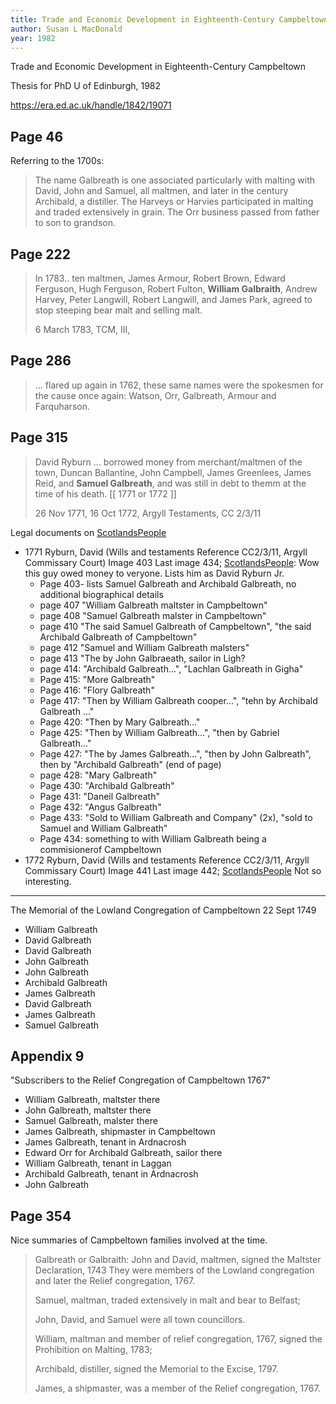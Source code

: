 ```yaml
---
title: Trade and Economic Development in Eighteenth-Century Campbeltown
author: Susan L MacDonald
year: 1982
---
```


Trade and Economic Development in Eighteenth-Century Campbeltown

Thesis for PhD U of Edinburgh, 1982

https://era.ed.ac.uk/handle/1842/19071

## Page 46

Referring to the 1700s:

> The name Galbreath is one associated particularly with malting
> with David, John and Samuel, all maltmen, and
> later in the century Archibald, a distiller.
> The Harveys or Harvies participated in malting and 
> traded extensively in grain.  The Orr business passed from father to son to grandson.

## Page 222

> In 1783.. ten maltmen, James Armour, Robert Brown, Edward Ferguson, Hugh Ferguson,
> Robert Fulton, **William Galbraith**, Andrew Harvey, Peter Langwill, Robert Langwill,
> and James Park, agreed to stop steeping bear malt and selling malt.
> 
> 6 March 1783, TCM, III, 

## Page 286

>... flared up again in 1762, these same names were the
> spokesmen for the cause once again: Watson, Orr, Galbreath, Armour and Farquharson.

## Page 315

> David Ryburn ... borrowed money from merchant/maltmen of the town, 
> Duncan Ballantine, John Campbell, James Greenlees,
> James Reid, and **Samuel Galbreath**, and was still in
> debt to themm at the time of his death. [[ 1771 or 1772 ]]
> 
>  26 Nov 1771, 16 Oct 1772, Argyll Testaments, CC 2/3/11

Legal documents on [ScotlandsPeople](https://www.scotlandspeople.gov.uk/record-results?search_type=people&dl_cat=legal&dl_rec=legal-wills-testaments&surname=Ryburn&surname_so=exact&forename=David&forename_so=starts&from_year=1771&to_year=1772&record_type=wills_testaments#result_row_1)
* 1771 Ryburn, David (Wills and testaments Reference CC2/3/11, Argyll Commissary Court) Image 403 Last image 434; [ScotlandsPeople](https://www.scotlandspeople.gov.uk/view-image/nrs_wills_testaments/780435?image=2&session=200834&return_row=1):  Wow this guy owed money to veryone.  Lists him as David Ryburn Jr.
    * Page 403- lists Samuel Galbreath and Archibald Galbreath, no additional biographical details
    * page 407 "William Galbreath maltster in Campbeltown"
    * page 408 "Samuel Galbreath malster in Campbeltown"
    * page 410 "The said Samuel Galbreath of Campbeltown", "the said Archibald Galbreath of Campbeltown"
    * page 412 "Samuel and William Galbreath malsters"
    * page 413 "The by John Galbraeath, sailor in Ligh?
    * page 414: "Archibald Galbreath...", "Lachlan Galbreath in Gigha"
    * Page 415: "More Galbreath"
    * Page 416: "Flory Galbreath"
    * Page 417: "Then by William Galbreath cooper...", "tehn by Archibald Galbreath ..."
    * Page 420: "Then by Mary Galbreath..."
    * Page 425: "Then by William Galbreath...", "then by Gabriel Galbreath..."
    * Page 427: "The by James Galbreath...", "then by John Galbreath", then by "Archibald Galbreath" (end of page)
    * page 428: "Mary Galbreath"
    * Page 430: "Archibald Galbreath"
    * Page 431: "Daneil Galbreath"
    * Page 432: "Angus Galbreath"
    * Page 433: "Sold to William Galbreath and Company" (2x), "sold to Samuel and William Galbreath"
    * Page 434: something to with William Galbreath being a commisionerof Campbeltown
* 1772 Ryburn, David (Wills and testaments Reference CC2/3/11, Argyll Commissary Court) Image 441 Last image 442; [ScotlandsPeople](https://www.scotlandspeople.gov.uk/view-image/nrs_wills_testaments/780432?image=1&return_row=0)  Not so interesting.
---

The Memorial of the Lowland Congregation of Campbeltown 22 Sept 1749

* William Galbreath
* David Galbreath
* David Galbreath
* John Galbreath
* John Galbreath
* Archibald Galbreath
* James Galbreath
* David Galbreath
* James Galbreath
* Samuel Galbreath

## Appendix 9

"Subscribers to the Relief Congregation of Campbeltown 1767"

* William Galbreath, maltster there
* John Galbreath, maltster there
* Samuel Galbreath, malster there
* James Galbreath, shipmaster in Campbeltown
* James Galbreath, tenant in Ardnacrosh
* Edward Orr for Archibald Galbreath, sailor there
* William Galbreath, tenant in Laggan
* Archibald Galbreath, tenant in Ardnacrosh
* John Galbreath

## Page 354

Nice summaries of Campbeltown families involved at the time. 

> Galbreath or Galbraith: 
> John and David, maltmen, signed the Maltster Declaration, 1743
> They were members of the Lowland congregation and later the Relief congregation, 1767.
>
> Samuel, maltman, traded extensively in malt and bear to Belfast;
> 
> John, David, and Samuel were all town councillors.
>
> William, maltman and member of relief congregation, 1767, signed
> the Prohibition on Malting, 1783;
>
> Archibald, distiller, signed the Memorial to the Excise, 1797.
>
> James, a shipmaster, was a member of the Relief congregation, 1767.

